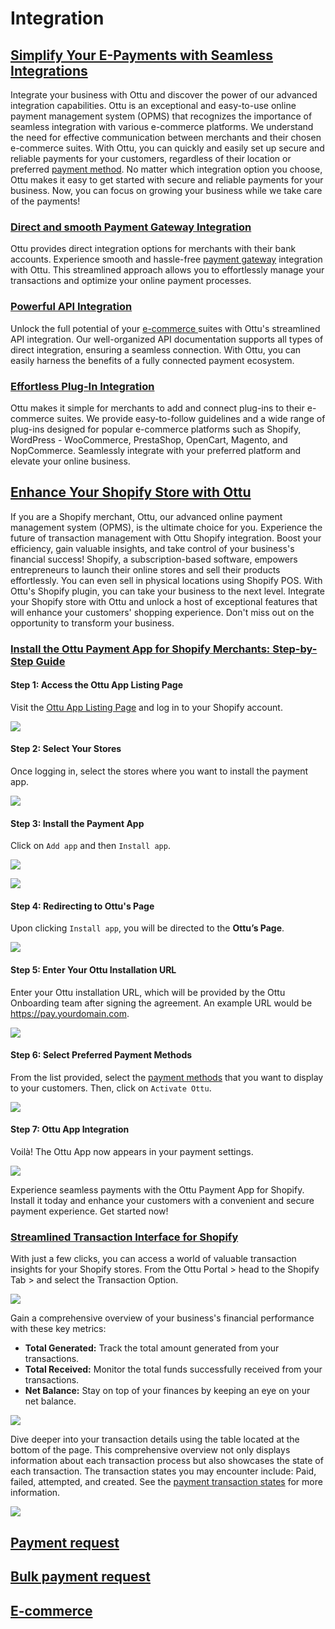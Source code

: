 # Integration

## [Simplify Your E-Payments with Seamless Integrations](integration.md#simplify-your-e-payments-with-seamless-integrations)

Integrate your business with Ottu and discover the power of our advanced integration capabilities. Ottu is an exceptional and easy-to-use online payment management system (OPMS) that recognizes the importance of seamless integration with various e-commerce platforms. We understand the need for effective communication between merchants and their chosen e-commerce suites. With Ottu, you can quickly and easily set up secure and reliable payments for your customers, regardless of their location or preferred [payment method](payment-methods.md). No matter which integration option you choose, Ottu makes it easy to get started with secure and reliable payments for your business. Now, you can focus on growing your business while we take care of the payments!

### [Direct and smooth Payment Gateway Integration](integration.md#direct-and-smooth-payment-gateway-integration)

Ottu provides direct integration options for merchants with their bank accounts. Experience smooth and hassle-free [payment gateway](payment-gateway.md) integration with Ottu. This streamlined approach allows you to effortlessly manage your transactions and optimize your online payment processes.

### [Powerful API Integration](integration.md#powerful-api-integration)

Unlock the full potential of your [e-commerce ](plugins/#e-commerce)suites with Ottu's streamlined API integration. Our well-organized API documentation supports all types of direct integration, ensuring a seamless connection. With Ottu, you can easily harness the benefits of a fully connected payment ecosystem.

### [Effortless Plug-In Integration](integration.md#effortless-plug-in-integration)

Ottu makes it simple for merchants to add and connect plug-ins to their e-commerce suites. We provide easy-to-follow guidelines and a wide range of plug-ins designed for popular e-commerce platforms such as Shopify, WordPress - WooCommerce, PrestaShop, OpenCart, Magento, and NopCommerce. Seamlessly integrate with your preferred platform and elevate your online business.

## [Enhance Your Shopify Store with Ottu](integration.md#enhance-your-shopify-store-with-ottu)

If you are a Shopify merchant, Ottu, our advanced online payment management system (OPMS), is the ultimate choice for you. Experience the future of transaction management with Ottu Shopify integration. Boost your efficiency, gain valuable insights, and take control of your business's financial success! Shopify, a subscription-based software, empowers entrepreneurs to launch their online stores and sell their products effortlessly. You can even sell in physical locations using Shopify POS. With Ottu's Shopify plugin, you can take your business to the next level. Integrate your Shopify store with Ottu and unlock a host of exceptional features that will enhance your customers' shopping experience. Don't miss out on the opportunity to transform your business.

### [Install the Ottu Payment App for Shopify Merchants: Step-by-Step Guide](integration.md#install-the-ottu-payment-app-for-shopify-merchants-step-by-step-guide)

#### Step 1: Access the Ottu App Listing Page

Visit the [Ottu App Listing Page](https://apps.shopify.com/debit-credit-cards) and log in to your Shopify account.

![](<../.gitbook/assets/1 (14).png>)

#### Step 2: Select Your Stores

Once logging in, select the stores where you want to install the payment app.

![](<../.gitbook/assets/2 (15).png>)

#### Step 3: Install the Payment App

Click on `Add app` and then `Install app`.

![](<../.gitbook/assets/3 (14).png>)

![](<../.gitbook/assets/4 (10) (1).png>)

#### Step 4: Redirecting to Ottu's Page

Upon clicking `Install app`, you will be directed to the **Ottu’s Page**.

![](../.gitbook/assets/5.png)

#### Step 5: Enter Your Ottu Installation URL

Enter your Ottu installation URL, which will be provided by the Ottu Onboarding team after signing the agreement. An example URL would be https://pay.yourdomain.com.

![](<../.gitbook/assets/6 (10).png>)

#### Step 6: Select Preferred Payment Methods

From the list provided, select the [payment methods](payment-methods.md) that you want to display to your customers. Then, click on `Activate Ottu`.

![](<../.gitbook/assets/7 (1) (2).png>)

#### Step 7: Ottu App Integration

Voilà! The Ottu App now appears in your payment settings.

![](../.gitbook/assets/8.png)

Experience seamless payments with the Ottu Payment App for Shopify. Install it today and enhance your customers with a convenient and secure payment experience. Get started now!

### [Streamlined Transaction Interface for Shopify](integration.md#streamlined-transaction-interface-for-shopify)

With just a few clicks, you can access a world of valuable transaction insights for your Shopify stores. From the Ottu Portal > head to the Shopify Tab > and select the Transaction Option.

![](<../.gitbook/assets/4 (6) (1).png>)

Gain a comprehensive overview of your business's financial performance with these key metrics:

* **Total Generated:** Track the total amount generated from your transactions.
* **Total Received:** Monitor the total funds successfully received from your transactions.
* **Net Balance:** Stay on top of your finances by keeping an eye on your net balance.

![](../.gitbook/assets/10.png)

Dive deeper into your transaction details using the table located at the bottom of the page. This comprehensive overview not only displays information about each transaction process but also showcases the state of each transaction. The transaction states you may encounter include: Paid, failed, attempted, and created. See the [payment transaction states](payment-tracking.md#payment-transaction-state-and-payment-attempt-state) for more information.

![](<../.gitbook/assets/11 (3).png>)

## [Payment request<img src="../.gitbook/assets/test (1).png" alt="" data-size="line">](plugins/#payment-request)

## [Bulk payment request<img src="../.gitbook/assets/test (1).png" alt="" data-size="line">](plugins/#bulk-payment-request)

## [E-commerce<img src="../.gitbook/assets/test (1).png" alt="" data-size="line">](plugins/#e-commerce)

